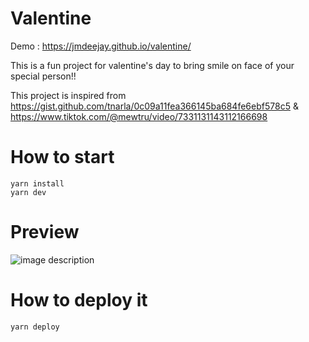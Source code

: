 # Valentine

Demo : https://jmdeejay.github.io/valentine/

This is a fun project for valentine's day to bring smile on face of your special person!!

This project is inspired from
https://gist.github.com/tnarla/0c09a11fea366145ba684fe6ebf578c5 & https://www.tiktok.com/@mewtru/video/7331131143112166698

# How to start
```
yarn install
yarn dev
```

# Preview

![image description](demo.gif)


# How to deploy it
```
yarn deploy
```
